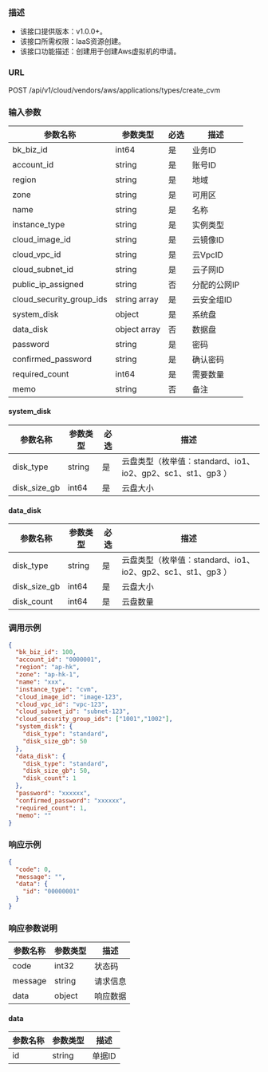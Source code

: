 ### 描述

- 该接口提供版本：v1.0.0+。
- 该接口所需权限：IaaS资源创建。
- 该接口功能描述：创建用于创建Aws虚拟机的申请。

### URL

POST /api/v1/cloud/vendors/aws/applications/types/create_cvm

### 输入参数

| 参数名称                        | 参数类型          | 必选 | 描述                                                                                                                   |
|-----------------------------|---------------|----|----------------------------------------------------------------------------------------------------------------------|
| bk_biz_id                   | int64         | 是  | 业务ID                                                                                                                 |
| account_id                  | string        | 是  | 账号ID                                                                                                                 |
| region                      | string        | 是  | 地域                                                                                                                   |
| zone                        | string        | 是  | 可用区                                                                                                                  |
| name                        | string        | 是  | 名称                                                                                                                   |
| instance_type               | string        | 是  | 实例类型                                                                                                                 |
| cloud_image_id              | string        | 是  | 云镜像ID                                                                                                                |
| cloud_vpc_id                | string        | 是  | 云VpcID                                                                                                               |
| cloud_subnet_id             | string        | 是  | 云子网ID                                                                                                                |
| public_ip_assigned          | string        | 否  | 分配的公网IP                                                                                                              |
| cloud_security_group_ids    | string  array | 是  | 云安全组ID                                                                                                               |
| system_disk                 | object        | 是  | 系统盘                                                                                                                  |
| data_disk                   | object  array | 否  | 数据盘                                                                                                                  |
| password                    | string        | 是  | 密码                                                                                                                   |
| confirmed_password          | string        | 是  | 确认密码                                                                                                                 |
| required_count              | int64         | 是  | 需要数量                                                                                                                 |
| memo                        | string        | 否  | 备注                                                                                                                   |

#### system_disk
| 参数名称             | 参数类型    | 必选  | 描述                                          |
|------------------|---------|-----|---------------------------------------------|
| disk_type        | string  | 是   | 云盘类型（枚举值：standard、io1、io2、gp2、sc1、st1、gp3 ） |
| disk_size_gb     | int64   | 是   | 云盘大小                                        |

#### data_disk
| 参数名称         | 参数类型    | 必选  | 描述                                           |
|--------------|---------|-----|----------------------------------------------|
| disk_type    | string  | 是   | 云盘类型（枚举值：standard、io1、io2、gp2、sc1、st1、gp3 ）  |
| disk_size_gb | int64   | 是   | 云盘大小                                         |
| disk_count   | int64   | 是   | 云盘数量                                         |

### 调用示例
```json
{
  "bk_biz_id": 100,
  "account_id": "0000001",
  "region": "ap-hk",
  "zone": "ap-hk-1",
  "name": "xxx",
  "instance_type": "cvm",
  "cloud_image_id": "image-123",
  "cloud_vpc_id": "vpc-123",
  "cloud_subnet_id": "subnet-123",
  "cloud_security_group_ids": ["1001","1002"],
  "system_disk": {
    "disk_type": "standard",
    "disk_size_gb": 50
  },
  "data_disk": {
    "disk_type": "standard",
    "disk_size_gb": 50,
    "disk_count": 1
  },
  "password": "xxxxxx",
  "confirmed_password": "xxxxxx",
  "required_count": 1,
  "memo": ""
}
```

### 响应示例

```json
{
  "code": 0,
  "message": "",
  "data": {
    "id": "00000001"
  }
}
```

### 响应参数说明

| 参数名称    | 参数类型   | 描述   |
|---------|--------|------|
| code    | int32  | 状态码  |
| message | string | 请求信息 |
| data    | object | 响应数据 |

#### data

| 参数名称 | 参数类型   | 描述   |
|------|--------|------|
| id   | string | 单据ID |
